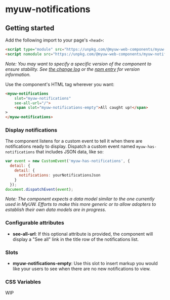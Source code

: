 # myuw-notifications

## Getting started

Add the following import to your page's `<head>`:

```html
<script type="module" src="https://unpkg.com/@myuw-web-components/myuw-notifications@^1?module"></script>
<script nomodule src="https://unpkg.com/@myuw-web-components/myuw-notifications@^1"></script>
```

*Note: You may want to specify a specific version of the component to ensure stability. See [the change log](CHANGELOG.md) or the [npm entry](https://www.npmjs.com/package/@myuw-web-components/myuw-notifications) for version information.*

Use the component's HTML tag wherever you want:

```HTML
<myuw-notifications
    slot="myuw-notifications"
    see-all-url="/">
    <span slot="myuw-notifications-empty">All caught up!</span>
>
</myuw-notifications>
```

### Display notifications

The component listens for a custom event to tell it when there are notifications ready to display. Dispatch a custom event named `myuw-has-notifications` that includes JSON data, like so:

```js
var event = new CustomEvent('myuw-has-notifications', {
  detail: {
    detail: {
      notifications: yourNotificationsJson
    }
  });
document.dispatchEvent(event);
```

*Note: The component expects a data model similar to the one currently used in MyUW. Efforts to make this more generic or to allow adopters to establish their own data models are in progress.*

### Configurable attributes

- **see-all-url**: If this optional attribute is provided, the component will display a "See all" link in the title row of the notifications list.

### Slots

- **myuw-notifications-empty**: Use this slot to insert markup you would like your users to see when there are no new notifications to view. 

### CSS Variables

WIP
